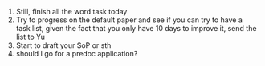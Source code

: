 1. Still, finish all the word task today
2. Try to progress on the default paper and see if you can try to have a task list, given the fact that you only have 10 days to improve it, send the list to Yu
3. Start to draft your SoP or sth
4. should I go for a predoc application?